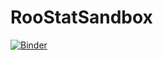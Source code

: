 # RooStatSandbox

 [![Binder](https://mybinder.org/badge.svg)](https://mybinder.org/v2/gh/denglert/RooStatSandbox/master)
